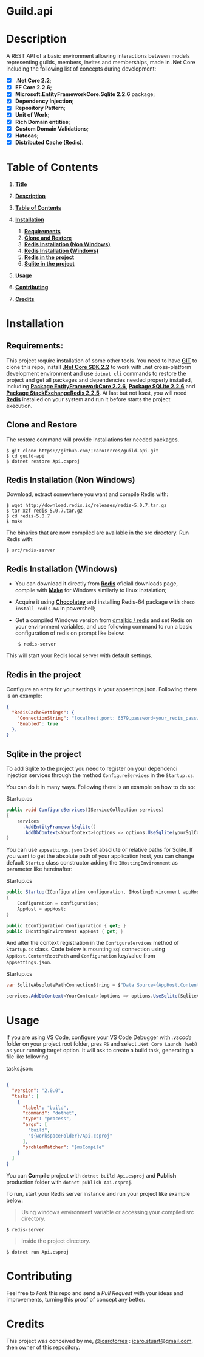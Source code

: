﻿# Guild.api

# Description

A REST API of a basic environment allowing interactions between models representing guilds, members, invites and memberships, made in .Net Core including the following list of concepts during development:

- [x] **.Net Core 2.2**;
- [x] **EF Core 2.2.6**;
- [x] **Microsoft.EntityFrameworkCore.Sqlite 2.2.6** package;
- [x] **Dependency Injection**;
- [x] **Repository Pattern**;
- [x] **Unit of Work**;
- [x] **Rich Domain entities**;
- [x] **Custom Domain Validations**;
- [x] **Hateoas**;
- [x] **Distributed Cache (Redis)**.

# Table of Contents

1. **[Title](#guildapi "Title")**
2. **[Description](#description "Description")**
3. **[Table of Contents](#table-of-contents "Table of Contents")**
4. **[Installation](#installation "Installation")**

    1. **[Requirements](#requirements "Requirements")**
    2. **[Clone and Restore](#clone-and-restore "Clone and Restore")**
    3. **[Redis Installation (Non Windows)](#redis-installation-non-windows "Redis Installation (Non Windows)")**
    4. **[Redis Installation (Windows)](#redis-installation-windows "Redis Installation (Windows)")**
    5. **[Redis in the project](#redis-in-the-project "Redis in the project")**
    6. **[Sqlite in the project](#sqlite-in-the-project "Sqlite in the project")**

5. **[Usage](#usage "Usage")**
6. **[Contributing](#contributing "Contributing")**
7. **[Credits](#credits "Credits")**

# Installation

## Requirements:

This project require installation of some other tools. You need to have **[GIT](https://git-scm.com/downloads "git downloads")** to clone this repo, install **[.Net Core SDK 2.2](https://dotnet.microsoft.com/download "microsoft downloads")** to work with .net cross-platform development environment and use `dotnet cli` commands to restore the project and get all packages and dependencies needed properly installed, including **[Package EntityFrameworkCore 2.2.6](https://www.nuget.org/packages/Microsoft.EntityFrameworkCore/ "nuget gallery")**, **[Package SQLite 2.2.6](https://www.nuget.org/packages/System.Data.SQLite "nuget gallery")** and **[Package StackExchangeRedis 2.2.5](https://www.nuget.org/packages/Microsoft.Extensions.Caching.StackExchangeRedis "nuget gallery")**. At last but not least, you will need **[Redis](https://redis.io/download "redis downloads")** installed on your system and run it before starts the project execution.

## Clone and Restore

The restore command will provide installations for needed packages.

    $ git clone https://github.com/IcaroTorres/guild-api.git
    $ cd guild-api
    $ dotnet restore Api.csproj

## Redis Installation (Non Windows)

Download, extract somewhere you want and compile Redis with:

    $ wget http://download.redis.io/releases/redis-5.0.7.tar.gz
    $ tar xzf redis-5.0.7.tar.gz
    $ cd redis-5.0.7
    $ make

The binaries that are now compiled are available in the src directory. Run Redis with:

    $ src/redis-server

## Redis Installation (Windows)

 - You can download it directly from **[Redis](https://redis.io/download "redis downloads")** oficiall downloads page, compile with **[Make](http://gnuwin32.sourceforge.net/packages/make.htm "Make page")** for Windows similarly to linux instalation;
 - Acquire it using **[Chocolatey](https://chocolatey.org/install "Chocolatey")** and installing Redis-64 package with `choco install redis-64` in powershell;
 - Get a compiled Windows version from [dmajkic / redis](https://github.com/dmajkic/redis/downloads "github dmajkic/redis download packages") and set Redis on your environment variables, and use following command to run a basic configuration of redis on prompt like below:
 
 		$ redis-server

This will start your Redis local server with default settings.

## Redis in the project

Configure an entry for your settings in your appsetings.json. Following there is an example:

```json
{
  "RedisCacheSettings": {
    "ConnectionString": "localhost,port: 6379,password=your_redis_password!",
    "Enabled": true
  },
}
```

## Sqlite in the project

To add Sqlite to the project you need to register on your dependenci injection services through the method `ConfigureServices` in the `Startup.cs`.

You can do it in many ways. Following there is an example on how to do so:

Startup.cs

```c#
public void ConfigureServices(IServiceCollection services)
{
    services
      .AddEntityFrameworkSqlite()
      .AddDbContext<YourContext>(options => options.UseSqlite(yourSqlConnectionString));
}
```

You can use `appsettings.json` to set absolute or relative paths for Sqlite. If you want to get the absolute path of your application host, you can change default `Startup` class constructor adding the `IHostingEnvironment` as parameter like hereinafter:

Startup.cs

```c#
public Startup(IConfiguration configuration, IHostingEnvironment appHost)
{
    Configuration = configuration;
    AppHost = appHost;
}

public IConfiguration Configuration { get; }
public IHostingEnvironment AppHost { get; }
```

And alter the context registration in the `ConfigureServices` method of `Startup.cs` class. Code below is mounting sql connection using `AppHost.ContentRootPath` and `Configuration` key/value from `appsettings.json`.


Startup.cs

```c#
var SqliteAbsolutePathConnectionString = $"Data Source={AppHost.ContentRootPath}\\{Configuration["SqliteSettings:SourceName"]}";

services.AddDbContext<YourContext>(options => options.UseSqlite(SqliteAbsolutePathConnectionString));
```

#  Usage

If you are using VS Code, configure your VS Code Debugger with _.vscode_ folder on your project root folder, pres `F5` and select `.Net Core Launch (web)` as your running target option. It will ask to create a build task, generating a file like following.

tasks.json:

```json

{
  "version": "2.0.0",
  "tasks": [
    {
      "label": "build",
      "command": "dotnet",
      "type": "process",
      "args": [
        "build",
        "${workspaceFolder}/Api.csproj"
      ],
      "problemMatcher": "$msCompile"
    }
  ]
}
```

You can **Compile** project with `dotnet build Api.csproj` and **Publish** production folder with `dotnet publish Api.csproj`.

To run, start your Redis server instance and run your project like example below:

> Using windows environment variable or accessing your compiled src directory.

    $ redis-server

> Inside the project directory.

    $ dotnet run Api.csproj

# Contributing

Feel free to *Fork* this repo and send a *Pull Request* with your ideas and improvements, turning this proof of concept any better.

# Credits

This project was conceived by me, [@icarotorres](https://github.com/icarotorres "author's profile") : icaro.stuart@gmail.com, then owner of this repository.
